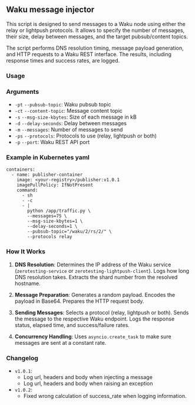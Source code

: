 ## Waku message injector

This script is designed to send messages to a Waku node
using either the relay or lightpush protocols. 
It allows to specify the number of messages, their size,
delay between messages, and the target pubsub/content topics.

The script performs DNS resolution timing, 
message payload generation, 
and HTTP requests to a Waku REST interface. 
The results, including response times and success rates, are logged.

### Usage


### Arguments
- `-pt` `--pubsub-topic`: Waku pubsub topic
- `-ct` `--content-topic`: Message content topic
- `-s`  `--msg-size-kbytes`: Size of each message in kB
- `-d`  `--delay-seconds`: Delay between messages
- `-m`  `--messages`: Number of messages to send
- `-ps` `--protocols`: Protocols to use (relay, lightpush or both)
- `-p`  `--port`: Waku REST API port

### Example in Kubernetes yaml
```
containers:
  - name: publisher-container
    image: <your-registry>/publisher:v1.0.1
    imagePullPolicy: IfNotPresent
    command:
      - sh
      - -c
      - |
        python /app/traffic.py \
        --messages=75 \
        --msg-size-kbytes=1 \
        --delay-seconds=1 \
        --pubsub-topic="/waku/2/rs/2/" \
        --protocols relay
```

### How It Works
1. **DNS Resolution**:
Determines the IP address of the Waku service (`zerotesting-service` or `zerotesting-lightpush-client`).
Logs how long DNS resolution takes.
Extracts the shard number from the resolved hostname.

2. **Message Preparation**:
Generates a random payload.
Encodes the payload in Base64.
Prepares the HTTP request body.

3. **Sending Messages**:
Selects a protocol (relay, lightpush or both).
Sends the message to the respective Waku endpoint.
Logs the response status, elapsed time, and success/failure rates.

4. **Concurrency Handling**:
Uses `asyncio.create_task` to make sure messages are sent at a constant rate.

### Changelog

- `v1.0.1`:
  - Log url, headers and body when injecting a message
  - Log url, headers and body when raising an exception
- `v1.0.2`:
  - Fixed wrong calculation of success_rate when logging information.